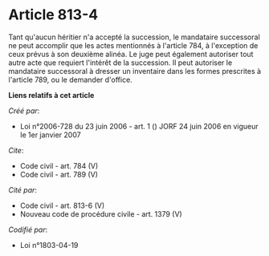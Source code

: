 # Article 813-4

Tant qu'aucun héritier n'a accepté la succession, le mandataire successoral ne peut accomplir que les actes mentionnés à
l'article 784, à l'exception de ceux prévus à son deuxième alinéa. Le juge peut également autoriser tout autre acte que
requiert l'intérêt de la succession. Il peut autoriser le mandataire successoral à dresser un inventaire dans les formes
prescrites à l'article 789, ou le demander d'office.

**Liens relatifs à cet article**

_Créé par_:

  - Loi n°2006-728 du 23 juin 2006 - art. 1 () JORF 24 juin 2006 en vigueur le 1er janvier 2007

_Cite_:

  - Code civil - art. 784 (V)
  - Code civil - art. 789 (V)

_Cité par_:

  - Code civil - art. 813-6 (V)
  - Nouveau code de procédure civile - art. 1379 (V)

_Codifié par_:

  - Loi n°1803-04-19
